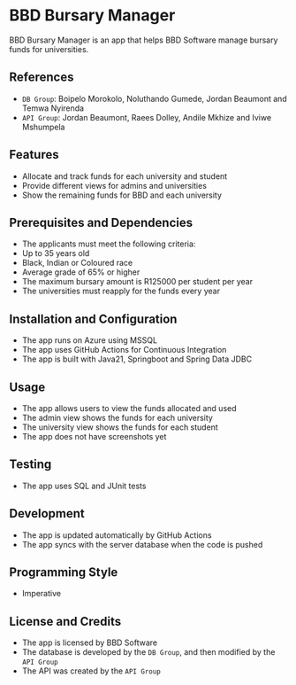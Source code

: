# BBD Bursary Manager

BBD Bursary Manager is an app that helps BBD Software manage bursary funds for universities.

## References

- `DB Group`: Boipelo Morokolo, Noluthando Gumede, Jordan Beaumont and Temwa Nyirenda
- `API Group`: Jordan Beaumont, Raees Dolley, Andile Mkhize and Iviwe Mshumpela

## Features

- Allocate and track funds for each university and student
- Provide different views for admins and universities
- Show the remaining funds for BBD and each university

## Prerequisites and Dependencies

- The applicants must meet the following criteria:
- Up to 35 years old
- Black, Indian or Coloured race
- Average grade of 65% or higher
- The maximum bursary amount is R125000 per student per year
- The universities must reapply for the funds every year

## Installation and Configuration

- The app runs on Azure using MSSQL
- The app uses GitHub Actions for Continuous Integration
- The app is built with Java21, Springboot and Spring Data JDBC

## Usage

- The app allows users to view the funds allocated and used
- The admin view shows the funds for each university
- The university view shows the funds for each student
- The app does not have screenshots yet

## Testing

- The app uses SQL and JUnit tests

## Development

- The app is updated automatically by GitHub Actions
- The app syncs with the server database when the code is pushed

## Programming Style 
 - Imperative

## License and Credits

- The app is licensed by BBD Software
- The database is developed by the `DB Group`, and then modified by the `API Group`
- The API was created by the `API Group`
